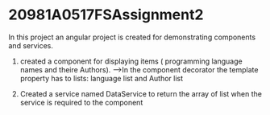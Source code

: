 # 20981A0517FSAssignment2
In this project an angular project is created for demonstrating components and services.

1) created a component for displaying items ( programming language names and theire Authors).
   -->In the component decorator the template property has to lists: language list and Author list

2) Created a service named DataService to return the array of list when the service is required to the component
